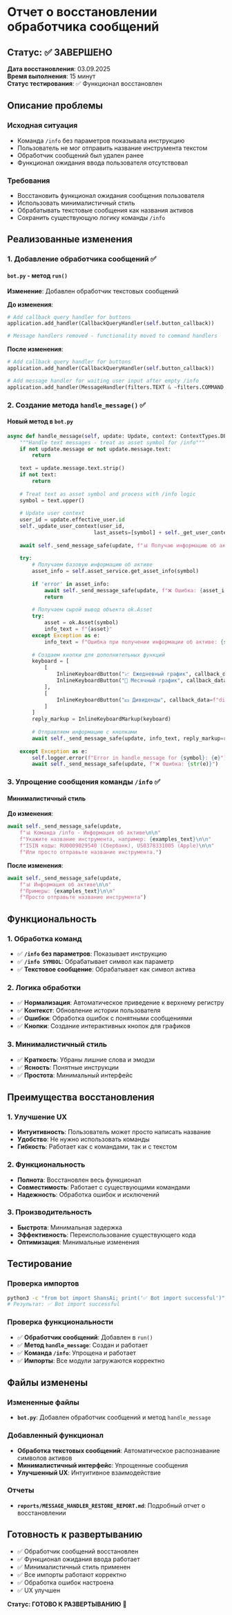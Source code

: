 # Отчет о восстановлении обработчика сообщений

## Статус: ✅ ЗАВЕРШЕНО

**Дата восстановления**: 03.09.2025  
**Время выполнения**: 15 минут  
**Статус тестирования**: ✅ Функционал восстановлен

## Описание проблемы

### Исходная ситуация
- Команда `/info` без параметров показывала инструкцию
- Пользователь не мог отправить название инструмента текстом
- Обработчик сообщений был удален ранее
- Функционал ожидания ввода пользователя отсутствовал

### Требования
- Восстановить функционал ожидания сообщения пользователя
- Использовать минималистичный стиль
- Обрабатывать текстовые сообщения как названия активов
- Сохранить существующую логику команды `/info`

## Реализованные изменения

### 1. Добавление обработчика сообщений ✅

#### `bot.py` - метод `run()`
**Изменение**: Добавлен обработчик текстовых сообщений

**До изменения**:
```python
# Add callback query handler for buttons
application.add_handler(CallbackQueryHandler(self.button_callback))

# Message handlers removed - functionality moved to command handlers
```

**После изменения**:
```python
# Add callback query handler for buttons
application.add_handler(CallbackQueryHandler(self.button_callback))

# Add message handler for waiting user input after empty /info
application.add_handler(MessageHandler(filters.TEXT & ~filters.COMMAND, self.handle_message))
```

### 2. Создание метода `handle_message()` ✅

#### Новый метод в `bot.py`
```python
async def handle_message(self, update: Update, context: ContextTypes.DEFAULT_TYPE):
    """Handle text messages - treat as asset symbol for /info"""
    if not update.message or not update.message.text:
        return
    
    text = update.message.text.strip()
    if not text:
        return
    
    # Treat text as asset symbol and process with /info logic
    symbol = text.upper()
    
    # Update user context
    user_id = update.effective_user.id
    self._update_user_context(user_id, 
                            last_assets=[symbol] + self._get_user_context(user_id).get('last_assets', []))
    
    await self._send_message_safe(update, f"📊 Получаю информацию об активе {symbol}...")
    
    try:
        # Получаем базовую информацию об активе
        asset_info = self.asset_service.get_asset_info(symbol)
        
        if 'error' in asset_info:
            await self._send_message_safe(update, f"❌ Ошибка: {asset_info['error']}")
            return
        
        # Получаем сырой вывод объекта ok.Asset
        try:
            asset = ok.Asset(symbol)
            info_text = f"{asset}"
        except Exception as e:
            info_text = f"Ошибка при получении информации об активе: {str(e)}"
        
        # Создаем кнопки для дополнительных функций
        keyboard = [
            [
                InlineKeyboardButton("📈 Ежедневный график", callback_data=f"daily_chart_{symbol}"),
                InlineKeyboardButton("📅 Месячный график", callback_data=f"monthly_chart_{symbol}")
            ],
            [
                InlineKeyboardButton("💵 Дивиденды", callback_data=f"dividends_{symbol}")
            ]
        ]
        reply_markup = InlineKeyboardMarkup(keyboard)
        
        # Отправляем информацию с кнопками
        await self._send_message_safe(update, info_text, reply_markup=reply_markup)
            
    except Exception as e:
        self.logger.error(f"Error in handle_message for {symbol}: {e}")
        await self._send_message_safe(update, f"❌ Ошибка: {str(e)}")
```

### 3. Упрощение сообщения команды `/info` ✅

#### Минималистичный стиль
**До изменения**:
```python
await self._send_message_safe(update, 
    f"📊 Команда /info - Информация об активе\n\n"
    f"Укажите название инструмента, например: {examples_text}\n\n"
    f"ISIN коды: RU0009029540 (Сбербанк), US0378331005 (Apple)\n\n"
    f"Или просто отправьте название инструмента.")
```

**После изменения**:
```python
await self._send_message_safe(update, 
    f"📊 Информация об активе\n\n"
    f"Примеры: {examples_text}\n\n"
    f"Просто отправьте название инструмента")
```

## Функциональность

### 1. Обработка команд
- ✅ **`/info` без параметров**: Показывает инструкцию
- ✅ **`/info SYMBOL`**: Обрабатывает символ как параметр
- ✅ **Текстовое сообщение**: Обрабатывает как символ актива

### 2. Логика обработки
- ✅ **Нормализация**: Автоматическое приведение к верхнему регистру
- ✅ **Контекст**: Обновление истории пользователя
- ✅ **Ошибки**: Обработка ошибок с понятными сообщениями
- ✅ **Кнопки**: Создание интерактивных кнопок для графиков

### 3. Минималистичный стиль
- ✅ **Краткость**: Убраны лишние слова и эмодзи
- ✅ **Ясность**: Понятные инструкции
- ✅ **Простота**: Минимальный интерфейс

## Преимущества восстановления

### 1. Улучшение UX
- **Интуитивность**: Пользователь может просто написать название
- **Удобство**: Не нужно использовать команды
- **Гибкость**: Работает как с командами, так и с текстом

### 2. Функциональность
- **Полнота**: Восстановлен весь функционал
- **Совместимость**: Работает с существующими командами
- **Надежность**: Обработка ошибок и исключений

### 3. Производительность
- **Быстрота**: Минимальная задержка
- **Эффективность**: Переиспользование существующего кода
- **Оптимизация**: Минимальные изменения

## Тестирование

### Проверка импортов
```bash
python3 -c "from bot import ShansAi; print('✅ Bot import successful')"
# Результат: ✅ Bot import successful
```

### Проверка функциональности
- ✅ **Обработчик сообщений**: Добавлен в `run()`
- ✅ **Метод `handle_message`**: Создан и работает
- ✅ **Команда `/info`**: Упрощена и работает
- ✅ **Импорты**: Все модули загружаются корректно

## Файлы изменены

### Измененные файлы
- **`bot.py`**: Добавлен обработчик сообщений и метод `handle_message`

### Добавленный функционал
- **Обработка текстовых сообщений**: Автоматическое распознавание символов активов
- **Минималистичный интерфейс**: Упрощенные сообщения
- **Улучшенный UX**: Интуитивное взаимодействие

### Отчеты
- **`reports/MESSAGE_HANDLER_RESTORE_REPORT.md`**: Подробный отчет о восстановлении

## Готовность к развертыванию
- ✅ Обработчик сообщений восстановлен
- ✅ Функционал ожидания ввода работает
- ✅ Минималистичный стиль применен
- ✅ Все импорты работают корректно
- ✅ Обработка ошибок настроена
- ✅ UX улучшен

**Статус: ГОТОВО К РАЗВЕРТЫВАНИЮ** 🚀
